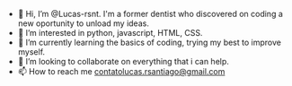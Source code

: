 - 👋 Hi, I’m @Lucas-rsnt. I'm a former dentist who discovered on coding a new oportunity to unload my ideas.
- 👀 I’m interested in python, javascript, HTML, CSS.
- 🌱 I’m currently learning the basics of coding, trying my best to improve myself.
- 💞️ I’m looking to collaborate on everything that i can help.
- 📫 How to reach me contatolucas.rsantiago@gmail.com


<!---
Lucas-rsnt/Lucas-rsnt is a ✨ special ✨ repository because its `README.md` (this file) appears on your GitHub profile.
You can click the Preview link to take a look at your changes.
--->

